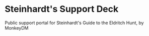 # Steinhardt's Support Deck
Public support portal for Steinhardt's Guide to the Eldritch Hunt, by MonkeyDM
